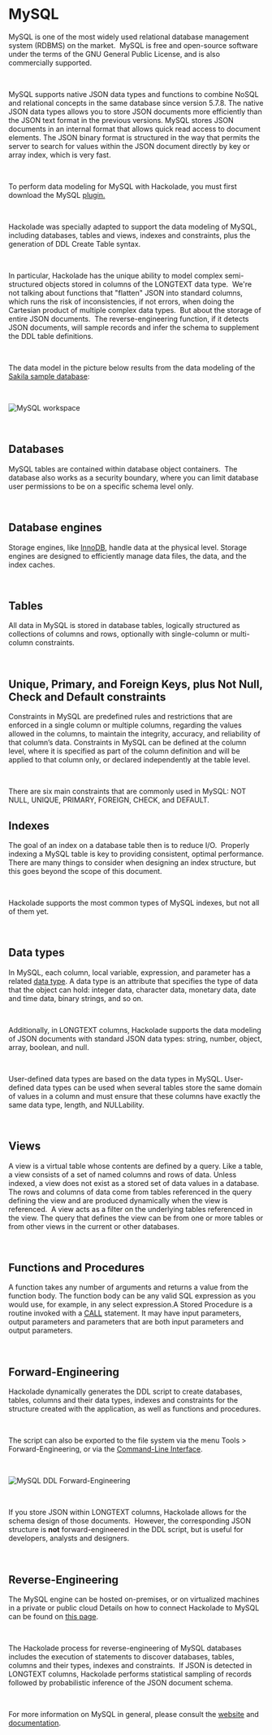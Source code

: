 # MySQL

MySQL is one of the most widely used relational database management system (RDBMS) on the market.&nbsp; MySQL is free and open-source software under the terms of the GNU General Public License, and is also commercially supported.&nbsp;

&nbsp;

MySQL supports native JSON data types and functions to combine NoSQL and relational concepts in the same database since version 5.7.8. The native JSON data types allows you to store JSON documents more efficiently than the JSON text format in the previous versions. MySQL stores JSON documents in an internal format that allows quick read access to document elements. The JSON binary format is structured in the way that permits the server to search for values within the JSON document directly by key or array index, which is very fast.

&nbsp;

To perform data modeling for MySQL with Hackolade, you must first download the MySQL [plugin.](<https://hackolade.com/help/DownloadadditionalDBtargetplugin.html> "target=\"\_blank\"")

&nbsp;

Hackolade was specially adapted to support the data modeling of MySQL, including databases, tables and views, indexes and constraints, plus the generation of DDL Create Table syntax.&nbsp;

&nbsp;

In particular, Hackolade has the unique ability to model complex semi-structured objects stored in columns of the LONGTEXT data type.&nbsp; We're not talking about functions that "flatten" JSON into standard columns, which runs the risk of inconsistencies, if not errors, when doing the Cartesian product of multiple complex data types.&nbsp; But about the storage of entire JSON documents.&nbsp; The reverse-engineering function, if it detects JSON documents, will sample records and infer the schema to supplement the DDL table definitions. &nbsp;

&nbsp;

The data model in the picture below results from the data modeling of the [Sakila sample database](<https://github.com/kousen/sakila/blob/master/sakila-schema.sql> "target=\"\_blank\""):

&nbsp;

![MySQL workspace](<lib/MariaDB workspace.png>)

&nbsp;

## Databases

MySQL tables are contained within database object containers.&nbsp; The database also works as a security boundary, where you can limit database user permissions to be on a specific schema level only. &nbsp;

&nbsp;

## Database engines

Storage engines, like [InnoDB](<https://dev.mysql.com/doc/refman/8.0/en/innodb-introduction.html> "target=\"\_blank\""), handle data at the physical level. Storage engines are designed to efficiently manage data files, the data, and the index caches.

&nbsp;

## Tables

All data in MySQL is stored in database tables, logically structured as collections of columns and rows, optionally with single-column or multi-column constraints. &nbsp;

&nbsp;

## Unique, Primary, and Foreign Keys, plus Not Null, Check and Default constraints

Constraints in MySQL are predefined rules and restrictions that are enforced in a single column or multiple columns, regarding the values allowed in the columns, to maintain the integrity, accuracy, and reliability of that column’s data. Constraints in MySQL can be defined at the column level, where it is specified as part of the column definition and will be applied to that column only, or declared independently at the table level. 

&nbsp;

There are six main constraints that are commonly used in MySQL: NOT NULL, UNIQUE, PRIMARY, FOREIGN, CHECK, and DEFAULT. &nbsp;

## Indexes

The goal of an index on a database table then is to reduce I/O.&nbsp; Properly indexing a MySQL table is key to providing consistent, optimal performance. There are many things to consider when designing an index structure, but this goes beyond the scope of this document. &nbsp;

&nbsp;

Hackolade supports the most common types of MySQL indexes, but not all of them yet. &nbsp;

&nbsp;

## Data types

In MySQL, each column, local variable, expression, and parameter has a related [data type](<https://MySQL.com/kb/en/data-types/> "target=\"\_blank\""). A data type is an attribute that specifies the type of data that the object can hold: integer data, character data, monetary data, date and time data, binary strings, and so on.

&nbsp;

Additionally, in LONGTEXT columns, Hackolade supports the data modeling of JSON documents with standard JSON data types: string, number, object, array, boolean, and null.

&nbsp;

User-defined data types are based on the data types in MySQL. User-defined data types can be used when several tables store the same domain of values in a column and must ensure that these columns have exactly the same data type, length, and NULLability.

&nbsp;

## Views

A view is a virtual table whose contents are defined by a query. Like a table, a view consists of a set of named columns and rows of data. Unless indexed, a view does not exist as a stored set of data values in a database. The rows and columns of data come from tables referenced in the query defining the view and are produced dynamically when the view is referenced.&nbsp; A view acts as a filter on the underlying tables referenced in the view. The query that defines the view can be from one or more tables or from other views in the current or other databases.

&nbsp;

## Functions and Procedures

A function takes any number of arguments and returns a value from the function body. The function body can be any valid SQL expression as you would use, for example, in any select expression.A Stored Procedure is a routine invoked with a [CALL](<https://MySQL.com/kb/en/call/> "target=\"\_blank\"") statement. It may have input parameters, output parameters and parameters that are both input parameters and output parameters.

&nbsp;

## Forward-Engineering

Hackolade dynamically generates the DDL script to create databases, tables, columns and their data types, indexes and constraints for the structure created with the application, as well as functions and procedures.

&nbsp;

The script can also be exported to the file system via the menu Tools \> Forward-Engineering, or via the [Command-Line Interface](<CommandLineInterface.md>).

&nbsp;

![MySQL DDL Forward-Engineering](<lib/MariaDB DDL Forward-Engineering.png>)

&nbsp;

If you store JSON within LONGTEXT columns, Hackolade allows for the schema design of those documents.&nbsp; However, the corresponding JSON structure is **not** forward-engineered in the DDL script, but is useful for developers, analysts and designers.

&nbsp;

## Reverse-Engineering

The MySQL engine can be hosted on-premises, or on virtualized machines in a private or public cloud Details on how to connect Hackolade to MySQL can be found on [this page](<ConnecttoaMySQLinstance.md>).

&nbsp;

The Hackolade process for reverse-engineering of MySQL databases includes the execution of statements to discover databases, tables, columns and their types, indexes and constraints.&nbsp; If JSON is detected in LONGTEXT columns, Hackolade performs statistical sampling of records followed by probabilistic inference of the JSON document schema.

&nbsp;

For more information on MySQL in general, please consult the [website](<https://mariadb.org/> "target=\"\_blank\"") and [documentation](<https://mariadb.org/documentation/> "target=\"\_blank\""). &nbsp;

